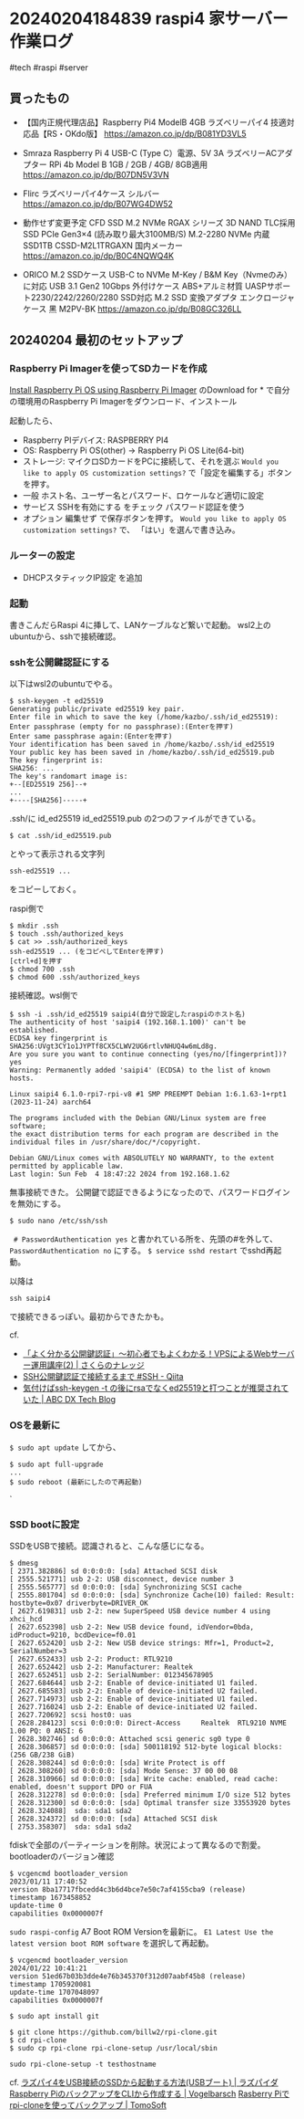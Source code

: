 # 20240204184839 raspi4 家サーバー 作業ログ
#tech #raspi  #server


## 買ったもの
- 【国内正規代理店品】Raspberry Pi4 ModelB 4GB ラズベリーパイ4 技適対応品【RS・OKdo版】 https://amazon.co.jp/dp/B081YD3VL5
- Smraza Raspberry Pi 4 USB-C (Type C）電源、5V 3A ラズベリーACアダプター RPi 4b Model B 1GB / 2GB / 4GB/ 8GB適用 https://amazon.co.jp/dp/B07DN5V3VN
- Flirc ラズベリーパイ4ケース シルバー https://amazon.co.jp/dp/B07WG4DW52

- 動作せず変更予定 CFD SSD M.2 NVMe RGAX シリーズ 3D NAND TLC採用 SSD PCIe Gen3×4 (読み取り最大3100MB/S) M.2-2280 NVMe 内蔵SSD1TB CSSD-M2L1TRGAXN 国内メーカー https://amazon.co.jp/dp/B0C4NQWQ4K
- ORICO M.2 SSDケース USB-C to NVMe M-Key / B&M Key（Nvmeのみ）に対応 USB 3.1 Gen2 10Gbps 外付けケース ABS+アルミ材質 UASPサポート2230/2242/2260/2280 SSD対応 M.2 SSD 変換アダプタ エンクロージャ ケース 黑 M2PV-BK https://amazon.co.jp/dp/B08GC326LL



## 20240204 最初のセットアップ
### Raspberry Pi Imagerを使ってSDカードを作成
[Install Raspberry Pi OS using Raspberry Pi Imager](https://www.raspberrypi.com/software/) のDownload for * で自分の環境用のRaspberry Pi Imagerをダウンロード、インストール

起動したら、 
- Raspberry PIデバイス: RASPBERRY PI4
- OS: Raspberry Pi OS(other) -> Raspberry Pi OS Lite(64-bit)
- ストレージ: マイクロSDカードをPCに接続して、それを選ぶ
`Would you like to apply OS customization settings?` 
で「設定を編集する」ボタンを押す。
- 一般 ホスト名、ユーザー名とパスワード、ロケールなど適切に設定
- サービス SSHを有効にする をチェック パスワード認証を使う
- オプション 編集せず
で保存ボタンを押す。
`Would you like to apply OS customization settings?`  で、 「はい」を選んで書き込み。

### ルーターの設定
- DHCPスタティックIP設定 を追加

### 起動
書きこんだらRaspi 4に挿して、LANケーブルなど繋いで起動。
wsl2上のubuntuから、sshで接続確認。

### sshを公開鍵認証にする
以下はwsl2のubuntuでやる。

```
$ ssh-keygen -t ed25519 
Generating public/private ed25519 key pair.
Enter file in which to save the key (/home/kazbo/.ssh/id_ed25519):
Enter passphrase (empty for no passphrase):(Enterを押す)
Enter same passphrase again:(Enterを押す)
Your identification has been saved in /home/kazbo/.ssh/id_ed25519
Your public key has been saved in /home/kazbo/.ssh/id_ed25519.pub
The key fingerprint is:
SHA256: ...  
The key's randomart image is:
+--[ED25519 256]--+
...
+----[SHA256]-----+

```

.ssh/に
id_ed25519 id_ed25519.pub
の2つのファイルができている。

```
$ cat .ssh/id_ed25519.pub
```
とやって表示される文字列
```
ssh-ed25519 ...
```
をコピーしておく。

raspi側で
```
$ mkdir .ssh
$ touch .ssh/authorized_keys
$ cat >> .ssh/authorized_keys
ssh-ed25519 ... (をコピペしてEnterを押す)
[ctrl+d]を押す
$ chmod 700 .ssh
$ chmod 600 .ssh/authorized_keys
```

接続確認。wsl側で
```
$ ssh -i .ssh/id_ed25519 saipi4(自分で設定したraspiのホスト名)
The authenticity of host 'saipi4 (192.168.1.100)' can't be established.
ECDSA key fingerprint is SHA256:UVgt3CY1o1JYPTf8CX5CLWV2UG6rtlvNHUQ4w6mLd8g.
Are you sure you want to continue connecting (yes/no/[fingerprint])? yes
Warning: Permanently added 'saipi4' (ECDSA) to the list of known hosts.

Linux saipi4 6.1.0-rpi7-rpi-v8 #1 SMP PREEMPT Debian 1:6.1.63-1+rpt1 (2023-11-24) aarch64

The programs included with the Debian GNU/Linux system are free software;
the exact distribution terms for each program are described in the
individual files in /usr/share/doc/*/copyright.

Debian GNU/Linux comes with ABSOLUTELY NO WARRANTY, to the extent
permitted by applicable law.
Last login: Sun Feb  4 18:47:22 2024 from 192.168.1.62
```
無事接続できた。
公開鍵で認証できるようになったので、パスワードログインを無効にする。
```
$ sudo nano /etc/ssh/ssh
```
` # PasswordAuthentication yes`
と書かれている所を、先頭の#を外して、 
`PasswordAuthentication no`
にする。
`$ service sshd restart`
でsshd再起動。

以降は 
```
ssh saipi4
```
で接続できるっぽい。最初からできたかも。


cf.
- [「よく分かる公開鍵認証」～初心者でもよくわかる！VPSによるWebサーバー運用講座(2) | さくらのナレッジ](https://knowledge.sakura.ad.jp/3543/)
- [SSH公開鍵認証で接続するまで #SSH - Qiita](https://qiita.com/kazokmr/items/754169cfa996b24fcbf5)
- [気付けばssh-keygen -t の後にrsaでなくed25519と打つことが推奨されていた | ABC DX Tech Blog](https://tech.asahi.co.jp/posts/20231005-bbf6)


### OSを最新に

`$ sudo apt update`
してから、
```
$ sudo apt full-upgrade
...
$ sudo reboot (最新にしたので再起動)
```
`
### SSD bootに設定

SSDをUSBで接続。認識されると、こんな感じになる。

```
$ dmesg
[ 2371.382886] sd 0:0:0:0: [sda] Attached SCSI disk
[ 2555.521771] usb 2-2: USB disconnect, device number 3
[ 2555.565777] sd 0:0:0:0: [sda] Synchronizing SCSI cache
[ 2555.801704] sd 0:0:0:0: [sda] Synchronize Cache(10) failed: Result: hostbyte=0x07 driverbyte=DRIVER_OK
[ 2627.619831] usb 2-2: new SuperSpeed USB device number 4 using xhci_hcd
[ 2627.652398] usb 2-2: New USB device found, idVendor=0bda, idProduct=9210, bcdDevice=f0.01
[ 2627.652420] usb 2-2: New USB device strings: Mfr=1, Product=2, SerialNumber=3
[ 2627.652433] usb 2-2: Product: RTL9210
[ 2627.652442] usb 2-2: Manufacturer: Realtek
[ 2627.652451] usb 2-2: SerialNumber: 012345678905
[ 2627.684644] usb 2-2: Enable of device-initiated U1 failed.
[ 2627.685583] usb 2-2: Enable of device-initiated U2 failed.
[ 2627.714973] usb 2-2: Enable of device-initiated U1 failed.
[ 2627.716024] usb 2-2: Enable of device-initiated U2 failed.
[ 2627.720692] scsi host0: uas
[ 2628.284123] scsi 0:0:0:0: Direct-Access     Realtek  RTL9210 NVME     1.00 PQ: 0 ANSI: 6
[ 2628.302746] sd 0:0:0:0: Attached scsi generic sg0 type 0
[ 2628.306857] sd 0:0:0:0: [sda] 500118192 512-byte logical blocks: (256 GB/238 GiB)
[ 2628.308244] sd 0:0:0:0: [sda] Write Protect is off
[ 2628.308260] sd 0:0:0:0: [sda] Mode Sense: 37 00 00 08
[ 2628.310966] sd 0:0:0:0: [sda] Write cache: enabled, read cache: enabled, doesn't support DPO or FUA
[ 2628.312278] sd 0:0:0:0: [sda] Preferred minimum I/O size 512 bytes
[ 2628.312300] sd 0:0:0:0: [sda] Optimal transfer size 33553920 bytes
[ 2628.324088]  sda: sda1 sda2
[ 2628.324372] sd 0:0:0:0: [sda] Attached SCSI disk
[ 2753.358307]  sda: sda1 sda2
```

fdiskで全部のパーティーションを削除。状況によって異なるので割愛。
bootloaderのバージョン確認
```
$ vcgencmd bootloader_version
2023/01/11 17:40:52
version 8ba17717fbcedd4c3b6d4bce7e50c7af4155cba9 (release)
timestamp 1673458852
update-time 0
capabilities 0x0000007f
```

`sudo raspi-config`
A7 Boot ROM Versionを最新に。
`E1 Latest Use the latest version boot ROM software` を選択して再起動。

```
$ vcgencmd bootloader_version
2024/01/22 10:41:21
version 51ed67b03b3dde4e76b345370f312d07aabf45b8 (release)
timestamp 1705920081
update-time 1707048097
capabilities 0x0000007f
```

```
$ sudo apt install git
```

```
$ git clone https://github.com/billw2/rpi-clone.git 
$ cd rpi-clone
$ sudo cp rpi-clone rpi-clone-setup /usr/local/sbin
```

```
sudo rpi-clone-setup -t testhostname
```

cf.
[ラズパイ4をUSB接続のSSDから起動する方法(USBブート) | ラズパイダ](https://raspida.com/rpi4-ssd-usb-boot)
[Raspberry PiのバックアップをCLIから作成する | Vogelbarsch](https://vogelbarsch.com/2020-08-27-140104/)
[Rasberry Piでrpi-cloneを使ってバックアップ | TomoSoft](https://tomosoft.jp/design/?p=8721)
